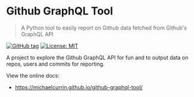# Github GraphQL Tool
> A Python tool to easily report on Github data fetched from Github's GraphQL API

[![GitHub tag](https://img.shields.io/github/tag/MichaelCurrin/github-graphql-tool)](https://github.com/MichaelCurrin/github-graphql-tool/tags/)
[![License: MIT](https://img.shields.io/badge/License-MIT-blue.svg)](#license)


A project to explore the Github GraphQL API for fun and to output data on repos, users and commits for reporting.

View the online docs: 

- https://michaelcurrin.github.io/github-graphql-tool/
